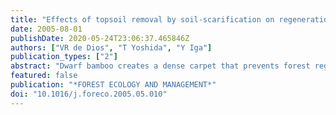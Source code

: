 ```yaml
---
title: "Effects of topsoil removal by soil-scarification on regeneration dynamics of mixed forests in Hokkaido, Northern Japan"
date: 2005-08-01
publishDate: 2020-05-24T23:06:37.465846Z
authors: ["VR de Dios", "T Yoshida", "Y Iga"]
publication_types: ["2"]
abstract: "Dwarf bamboo creates a dense carpet that prevents forest regeneration in mixed forests of Japan. Soil-scarification has been used widely to regenerate such forests. However, no study has specifically addressed the effects of soil-scarification on regeneration dynamics following such perturbation. This study analyzed the demography and community structure of the most abundant species 6 years after soil-scarification in a mixed forest stand of Northern Japan. We used canonical correspondence analysis (CCA) to analyze environmental factors effects on species distribution. Using multiple regression analysis, we determined the net balance of competition and facilitation. Abies sachalinensis and Picea glehnii are the most abundant species; Betula sp. and Salix bakko are the largest ones. Increasing distance to the edge of the scarified area is generally concomitant with decreasing seedling density, but changes in extension growth show idiosyncratic responses. These results, together with those of CCA, suggest that light is the main factor directly affecting (with high levels of irradiance) and indirectly affecting (by changing volumetric soil water content) seedling demography and structure. Multiple regression analyses show that facilitation is the most important interaction affecting seedling growth, probably by reducing excess levels of irradiance. (c) 2005 Elsevier B.V. All rights reserved."
featured: false
publication: "*FOREST ECOLOGY AND MANAGEMENT*"
doi: "10.1016/j.foreco.2005.05.010"
---
```


